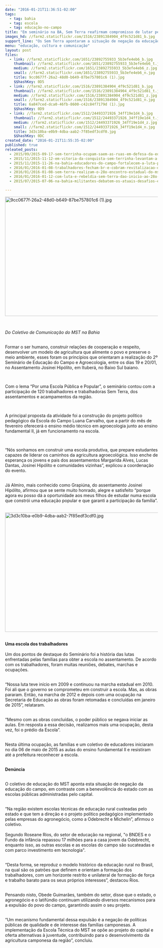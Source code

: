 ```yaml
---
date: "2016-01-21T11:36:51-02:00"
tags:
  - tag: bahia
  - tag: escola
  - tag: educação-no-campo
title: "Em seminário na BA, Sem Terra reafirmam compromisso de lutar pela educação de qualidade no campo "
images_hd: //farm2.staticflickr.com/1516/23891384904_4f9c521d81_b.jpg
support_line: "Os Sem Terra apontaram a situação de negação da educação do campo, em contraste com a benevolência do estado com as escolas públicas administradas pelo capital. "
menu: "educação, cultura e comunicação"
layout: post
files:
  - link: //farm2.staticflickr.com/1651/23892755933_5b3efe4eb6_b.jpg
    thumbnail: //farm2.staticflickr.com/1651/23892755933_5b3efe4eb6_t.jpg
    medium: //farm2.staticflickr.com/1651/23892755933_5b3efe4eb6_z.jpg
    small: //farm2.staticflickr.com/1651/23892755933_5b3efe4eb6_n.jpg
    title: 9cc0677f-26a2-48d0-b649-87be757801c6 (1).jpg
    $$hashKey: 0D5
  - link: //farm2.staticflickr.com/1516/23891384904_4f9c521d81_b.jpg
    thumbnail: //farm2.staticflickr.com/1516/23891384904_4f9c521d81_t.jpg
    medium: //farm2.staticflickr.com/1516/23891384904_4f9c521d81_z.jpg
    small: //farm2.staticflickr.com/1516/23891384904_4f9c521d81_n.jpg
    title: 6a847ced-dca0-46fb-8600-c42c84f7179d (1).jpg
    $$hashKey: 0D9
  - link: //farm2.staticflickr.com/1512/24493371926_34ff19e1d4_b.jpg
    thumbnail: //farm2.staticflickr.com/1512/24493371926_34ff19e1d4_t.jpg
    medium: //farm2.staticflickr.com/1512/24493371926_34ff19e1d4_z.jpg
    small: //farm2.staticflickr.com/1512/24493371926_34ff19e1d4_n.jpg
    title: 3d3c10ba-e0b9-4dba-aab2-7f85edf3cdf0.jpg
    $$hashKey: 0DC
created_date: "2016-01-21T11:55:35-02:00"
published: true
releated_posts:
  - 2015/09/2015-09-17-sem-terrinha-ocupam-saem-as-ruas-em-defesa-da-educacao-do-campo.md
  - 2015/11/2015-11-12-em-vitoria-da-conquista-sem-terrinha-levantam-a-bandeira-da-educacao-do-campo.md
  - 2015/11/2015-11-26-na-bahia-educadores-do-campo-fortalecem-a-luta-pela-erradicacao-do-analfabetismo.md
  - 2016/01/2016-01-08-trabalhadores-fecham-br-e-cobram-revitalizacao-do-rio-utinga.md
  - 2016/01/2016-01-08-sem-terra-realizam-o-28o-encontro-estadual-do-mst-na-bahia.md
  - 2016/01/2016-01-12-com-luta-e-rebeldia-sem-terra-dao-inicio-ao-28o-encontro-estadual-do-mst-na-ba.md
  - 2015/07/2015-07-06-na-bahia-militantes-debatem-os-atuais-desafios-enfrentados-pela-classe-trabalhadora.md

---
```

<p><img alt="9cc0677f-26a2-48d0-b649-87be757801c6 (1).jpg" height="393" src="//farm2.staticflickr.com/1651/23892755933_5b3efe4eb6_b.jpg" width="700" /></p>

<p>&nbsp;</p>

<p><em>Do&nbsp;Coletivo de Comunica&ccedil;&atilde;o do MST na Bahia</em></p>

<p><br />
Formar o ser humano, construir rela&ccedil;&otilde;es de coopera&ccedil;&atilde;o e respeito, desenvolver um modelo de agricultura que alimente o povo e preserve o meio ambiente, esses&nbsp;foram os princ&iacute;pios que orientaram a realiza&ccedil;&atilde;o do 2&ordm; Semin&aacute;rio de Educa&ccedil;&atilde;o do Campo e Agroecologia, entre os dias 19 e 20/01, no Assentamento Josinei Hip&oacute;lito, em Ituber&aacute;, no Baixo Sul baiano.</p>

<p>&nbsp;</p>

<p>Com o lema &ldquo;Por uma Escola P&uacute;blica e Popular&rdquo;, o semin&aacute;rio contou com a participa&ccedil;&atilde;o de 120 trabalhadores e trabalhadoras Sem Terra, dos assentamentos e acampamentos da regi&atilde;o.&nbsp;</p>

<p>&nbsp;</p>

<p>A principal proposta da atividade foi a constru&ccedil;&atilde;o do projeto pol&iacute;tico pedag&oacute;gico da Escola do Campo Luana Carvalho, que a partir do m&ecirc;s de fevereiro oferecer&aacute; o ensino m&eacute;dio t&eacute;cnico em agroecologia junto ao ensino fundamental II, j&aacute; em funcionamento na escola.</p>

<p>&nbsp;</p>

<p>&ldquo;N&oacute;s sonhamos em construir uma escola produtiva, que prepare estudantes capazes de liderar os caminhos da agricultura agroecol&oacute;gica. Isso enche de esperan&ccedil;a os jovens e pais dos assentamentos Margarida Alves, Lucas Dantas, Josinei Hip&oacute;lito e comunidades vizinhas&rdquo;, explicou a coordena&ccedil;&atilde;o do evento.</p>

<p><br />
J&aacute; Almiro, mais conhecido como Grapi&uacute;na, do assentamento Josinei Hip&oacute;lito, afirmou que se sente muito honrado, alegre e satisfeito &ldquo;porque agora eu posso d&aacute; a oportunidade aos meus filhos de estudar numa escola que constr&oacute;i uma educa&ccedil;&atilde;o popular e que garanti a participa&ccedil;&atilde;o da fam&iacute;lia&rdquo;.</p>

<p><br />
<img alt="3d3c10ba-e0b9-4dba-aab2-7f85edf3cdf0.jpg" height="393" src="//farm2.staticflickr.com/1512/24493371926_34ff19e1d4_b.jpg" width="700" /></p>

<p><br />
<strong>Uma escola dos trabalhadores</strong><br />
<br />
Um dos pontos de destaque do Semin&aacute;rio foi a hist&oacute;ria das lutas enfrentadas pelas fam&iacute;lias para obter a escola no assentamento.&nbsp;De acordo com os trabalhadores, foram muitas reuni&otilde;es, debates, marchas e ocupa&ccedil;&otilde;es.&nbsp;</p>

<p><br />
&ldquo;Nossa luta teve in&iacute;cio em 2009 e continuou na marcha estadual em 2010. Foi ali que o governo se comprometeu em construir a escola. Mas, as obras pararam. Ent&atilde;o, na marcha de 2012 e depois com uma ocupa&ccedil;&atilde;o na Secretaria de Educa&ccedil;&atilde;o as obras foram retomadas e conclu&iacute;das em janeiro de 2015&rdquo;, relataram.</p>

<p><br />
&ldquo;Mesmo com as obras conclu&iacute;das, o poder p&uacute;blico se negava iniciar as aulas. Em resposta a essa decis&atilde;o, realizamos mais uma ocupa&ccedil;&atilde;o, desta vez, foi o pr&eacute;dio da Escola&rdquo;.&nbsp;</p>

<p><br />
Nesta &uacute;ltima ocupa&ccedil;&atilde;o, as fam&iacute;lias e um coletivo de educadores iniciaram no dia 06 de maio de 2015 as aulas do ensino fundamental II e resistiram at&eacute; a prefeitura reconhecer a escola.</p>

<p><br />
<strong>Den&uacute;ncia</strong></p>

<p><br />
O coletivo de educa&ccedil;&atilde;o do MST aponta esta situa&ccedil;&atilde;o de nega&ccedil;&atilde;o da educa&ccedil;&atilde;o do campo, em contraste com a benevol&ecirc;ncia do estado com as escolas p&uacute;blicas administradas pelo capital.&nbsp;</p>

<p><br />
&ldquo;Na regi&atilde;o existem escolas t&eacute;cnicas de educa&ccedil;&atilde;o rural custeadas pelo estado e que tem a dire&ccedil;&atilde;o e o projeto pol&iacute;tico pedag&oacute;gico implementado pelas empresas do agroneg&oacute;cio, como a Odebrecht e Michelin&rdquo;, afirmou o coletivo.<br />
<br />
Segundo Roseane Rios, do setor de educa&ccedil;&atilde;o na regional, &quot;o BNDES e o Fundo da inf&acirc;ncia repassou 17 milh&otilde;es para a casa jovem da Odebrecht, enquanto isso, as outras escolas e as escolas do campo s&atilde;o sucateadas e com parco investimento em tecnologia&quot;.&nbsp;</p>

<p><br />
&ldquo;Desta forma, se reproduz o modelo hist&oacute;rico da educa&ccedil;&atilde;o rural no Brasil, na qual s&atilde;o os patr&otilde;es que definem e orientam a forma&ccedil;&atilde;o dos trabalhadores, com um horizonte restrito e unilateral de forma&ccedil;&atilde;o de for&ccedil;a e trabalho barato para os seus pr&oacute;prios interesses&rdquo;, destacou Rios.</p>

<p><br />
Pensando nisto, Obede Guimar&atilde;es, tamb&eacute;m do setor, disse que o estado, o agroneg&oacute;cio e o latif&uacute;ndio continuam utilizando diversos mecanismos para a expuls&atilde;o do povo do campo, garantindo assim o seu projeto.</p>

<p><br />
&ldquo;Um mecanismo fundamental dessa expuls&atilde;o &eacute; a nega&ccedil;&atilde;o de pol&iacute;ticas p&uacute;blicas de qualidade e de interesse das fam&iacute;lias camponesas. A implementa&ccedil;&atilde;o da Escola T&eacute;cnica do MST se op&otilde;e ao projeto do capital e oferta alternativas &agrave; juventude, contribuindo para o desenvolvimento da agricultura camponesa da regi&atilde;o&rdquo;, concluiu.</p>
